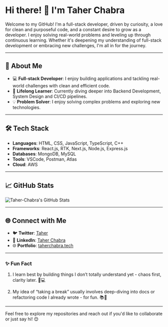 # Hi there! 👋 I'm Taher Chabra

Welcome to my GitHub! I'm a full-stack developer, driven by curiosity, a love for clean and purposeful code, and a constant desire to grow as a developer. I enjoy solving real-world problems and leveling up through continuous learning. Whether it's deepening my understanding of full-stack development or embracing new challenges, I'm all in for the journey.

---

## 🚀 About Me

- 💻 **Full-stack Developer**: I enjoy building applications and tackling real-world challenges with clean and efficient code.
- 🌱 **Lifelong Learner**: Currently diving deeper into Backend Development, System Design and CI/CD pipelines.
- 💡 **Problem Solver**: I enjoy solving complex problems and exploring new technologies.

---

## 🛠️ Tech Stack

- **Languages**: HTML, CSS, JavaScript, TypeScript, C++
- **Frameworks**: React.js, RTK, Next.js, Node.js, Express.js
- **Databases**: MongoDB, MySQL
- **Tools**: VSCode, Postman, Atlas
- **Cloud**: AWS

---

## 📈 GitHub Stats

![Taher-Chabra's GitHub Stats](https://github-readme-stats.vercel.app/api?username=Taher-Chabra&show_icons=true&theme=radical)

---

## 🌐 Connect with Me

- 🐦 **Twitter**: [Taher](https://twitter.com/x_taherchabra)
- 💼 **LinkedIn**: [Taher Chabra](https://linkedin.com/in/taher-chabra)
- 🌐 **Portfolio**: [taherchabra.tech](https://taherchabra.tech)

---

### ✨ Fun Fact

1. I learn best by building things I don’t totally understand yet - chaos first, clarity later. 🧩💻

2. My idea of “taking a break” usually involves deep-diving into docs or refactoring code I already wrote - for fun. 📚🔧

---

Feel free to explore my repositories and reach out if you'd like to collaborate or just say hi! 😊
